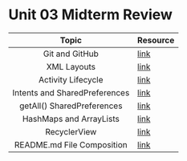 # Unit 03 Midterm Review

|Topic|Resource|
|:-:|:-|
|Git and GitHub|[link]()|
|XML Layouts|[link]()|
|Activity Lifecycle|[link]()|
|Intents and SharedPreferences|[link]()|
|getAll() SharedPreferences|[link]()|
|HashMaps and ArrayLists|[link]()|
|RecyclerView|[link]()|
|README.md File Composition|[link](https://github.com/adam-p/markdown-here/wiki/Markdown-Cheatsheet)|
